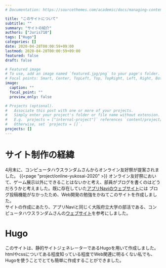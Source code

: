 ```yaml
---
# Documentation: https://sourcethemes.com/academic/docs/managing-content/

title: "このサイトについて"
subtitle: ""
summary: "サイトの紹介"
authors: ["Juris710"]
tags: ["Hugo"]
categories: []
date: 2020-04-28T00:00:59+09:00
lastmod: 2020-04-28T00:00:59+09:00
featured: false
draft: false

# Featured image
# To use, add an image named `featured.jpg/png` to your page's folder.
# Focal points: Smart, Center, TopLeft, Top, TopRight, Left, Right, BottomLeft, Bottom, BottomRight.
image:
  caption: ""
  focal_point: ""
  preview_only: false

# Projects (optional).
#   Associate this post with one or more of your projects.
#   Simply enter your project's folder or file name without extension.
#   E.g. `projects = ["internal-project"]` references `content/project/deep-learning/index.md`.
#   Otherwise, set `projects = []`.
projects: []
---
```

# サイト制作の経緯
4月末に、コンピュータハウスランダムさんからオンライン友好祭が提案されました。
{{<page "project/online-yukosai-2020" >}}
オンライン友好祭において、ゲーム展示以外にできることはないかと考え、部員がブログを書くのはどうだろうかと考えました。既に存在していた[アプリNaviのウェブサイト](https://opuappnavi.com/#/)には
ブログ投稿機能がなかったため、Web開発の勉強をかねてこのサイトを作成しました。  
サイトの作成にあたり、アプリNaviと同じく大阪府立大学の部活である、コンピュータハウスランダムさんの[ウェブサイト](https://ch-random.net/)を参考にしました。
# Hugo
このサイトは、静的サイトジェネレーターであるHugoを用いて作成しました。htmlやcssについてある程度知っている程度でWeb関連に明るくない私でも、Hugoを使うことでとても簡単に作成することができました。